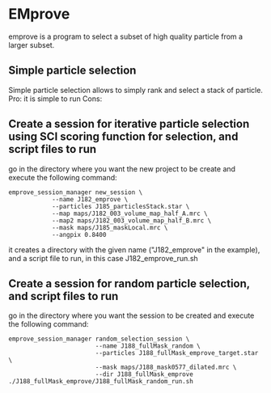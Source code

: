 # EMprove

emprove is a program to select a subset of high quality particle from a larger subset.

## Simple particle selection
Simple particle selection allows to simply rank and select a stack of particle.
Pro: it is simple to run
Cons: 

## Create a session for iterative particle selection using SCI scoring function for selection, and script files to run
go in the directory where you want the new project to be create and execute the following command:
```
emprove_session_manager new_session \
            --name J182_emprove \
            --particles J185_particlesStack.star \
            --map maps/J182_003_volume_map_half_A.mrc \
            --map2 maps/J182_003_volume_map_half_B.mrc \
            --mask maps/J185_maskLocal.mrc \
            --angpix 0.8400
```
it creates a directory with the given name ("J182_emprove" in the example), and a script file to run, in this case J182_emprove_run.sh


## Create a session for random particle selection, and script files to run
go in the directory where you want the session to be created and execute the following command:
```
emprove_session_manager random_selection_session \
                        --name J188_fullMask_random \
                        --particles J188_fullMask_emprove_target.star \
                        --mask maps/J188_mask0577_dilated.mrc \
                        --dir J188_fullMask_emprove
./J188_fullMask_emprove/J188_fullMask_random_run.sh
```
